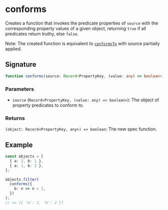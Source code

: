 # conforms

Creates a function that invokes the predicate properties of `source` with the corresponding property values of a given object, returning `true` if all predicates return truthy, else `false`.

Note: The created function is equivalent to [`conformsTo`](./conformsTo.md) with source partially applied.

## Signature

```typescript
function conforms(source: Record<PropertyKey, (value: any) => boolean>): (object: Record<PropertyKey, any>) => boolean;
```

### Parameters

- `source` (`Record<PropertyKey, (value: any) => boolean>`): The object of property predicates to conform to.

### Returns

`(object: Record<PropertyKey, any>) => boolean`: The new spec function.

## Example

```typescript
const objects = [
  { a: 2, b: 1 },
  { a: 1, b: 2 },
];

objects.filter(
  conforms({
    b: n => n > 1,
  })
);
// => [{ 'a': 1, 'b': 2 }]
```
